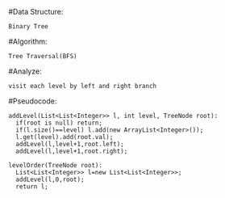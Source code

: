  #Data Structure:
 
    Binary Tree
    
 #Algorithm:
 
    Tree Traversal(BFS)
    
 #Analyze:
 
    visit each level by left and right branch
    
 #Pseudocode:
 
    addLevel(List<List<Integer>> l, int level, TreeNode root):
      if(root is null) return;
      if(l.size()==level) l.add(new ArrayList<Integer>());
      l.get(level).add(root.val);
      addLevel(l,level+1,root.left);
      addLevel(l,level+1,root.right);
      
    levelOrder(TreeNode root):
      List<List<Integer>> l=new List<List<Integer>>;
      addLevel(l,0,root);
      return l;
